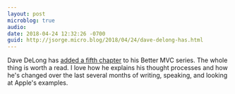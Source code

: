 ```yaml
---
layout: post
microblog: true
audio: 
date: 2018-04-24 12:32:26 -0700
guid: http://jsorge.micro.blog/2018/04/24/dave-delong-has.html
---
```

Dave DeLong has [added a fifth chapter](https://davedelong.com/blog/2018/04/24/a-better-mvc-part-5-an-evolution/) to his Better MVC series. The whole thing is worth a read. I love how he explains his thought processes and how he's changed over the last several months of writing, speaking, and looking at Apple's examples.
